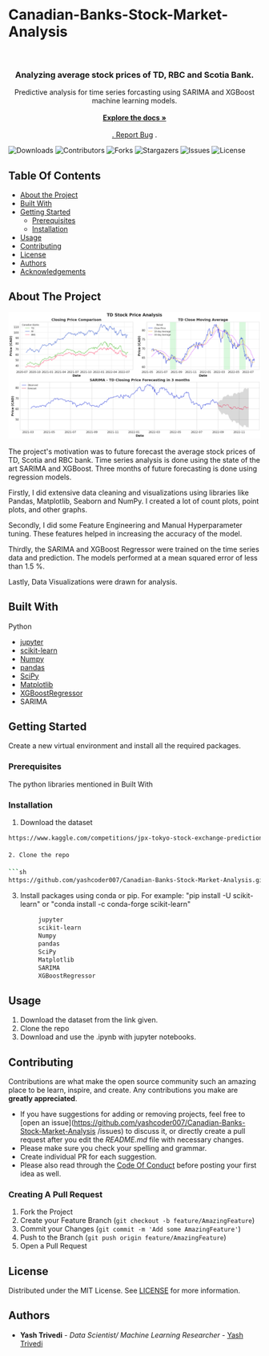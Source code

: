 # Canadian-Banks-Stock-Market-Analysis

<br/>
<p align="center">
  <h3 align="center">Analyzing average stock prices of TD, RBC and Scotia Bank.</h3>

  <p align="center">
   Predictive analysis for time series forcasting using SARIMA and XGBoost machine learning models.
    <br/>
    <br/>
    <a href="https://github.com/yashcoder007/Canadian-Banks-Stock-Market-Analysis"><strong>Explore the docs »</strong></a>
    <br/>
    <br/>
    <a href="https://github.com/yashcoder007/Canadian-Banks-Stock-Market-Analysis

">View Demo</a>
    .
    <a href="https://github.com/yashcoder007/Canadian-Banks-Stock-Market-Analysis/issues"> Report Bug</a>
    .
  </p>
</p>

![Downloads](https://img.shields.io/github/downloads/yashcoder007/Canadian-Banks-Stock-Market-Analysis/total) ![Contributors](https://img.shields.io/github/contributors/yashcoder007/Canadian-Banks-Stock-Market-Analysis?color=dark-green) ![Forks](https://img.shields.io/github/forks/yashcoder007/Canadian-Banks-Stock-Market-Analysis?style=social) ![Stargazers](https://img.shields.io/github/stars/yashcoder007/Canadian-Banks-Stock-Market-Analysis?style=social) ![Issues](https://img.shields.io/github/issues/yashcoder007/Canadian-Banks-Stock-Market-Analysis) ![License](https://img.shields.io/github/license/yashcoder007/Canadian-Banks-Stock-Market-Analysis) 

## Table Of Contents

* [About the Project](#about-the-project)
* [Built With](#built-with)
* [Getting Started](#getting-started)
  * [Prerequisites](#prerequisites)
  * [Installation](#installation)
* [Usage](#usage)
* [Contributing](#contributing)
* [License](#license)
* [Authors](#authors)
* [Acknowledgements](#acknowledgements)

## About The Project

![Screen Shot](T.png)


The project's motivation was to future forecast the average stock prices of TD, Scotia and RBC bank. Time series analysis is done using the state of the art SARIMA and XGBoost. Three months of future forecasting is done using regression models. 

Firstly, I did extensive data cleaning and visualizations using libraries like Pandas, Matplotlib, Seaborn and NumPy. I created a lot of count plots, point plots, and other graphs.

Secondly, I did some Feature Engineering and Manual Hyperparameter tuning. These features helped in increasing the accuracy of the model.

Thirdly, the SARIMA and XGBoost Regressor were trained on the time series data and prediction. The models performed at a mean squared error of less than 1.5 %.

Lastly, Data Visualizations were drawn for analysis.





## Built With

Python

* [jupyter ](https://jupyter.org/)
* [scikit-learn](https://scikit-learn.org/stable/)
* [Numpy](https://numpy.org/)
* [pandas](https://pandas.pydata.org/)
* [SciPy](https://scipy.org/)
* [Matplotlib](https://matplotlib.org/)
* [XGBoostRegressor](https://xgboost.readthedocs.io/en/stable/parameter.html)
* SARIMA



## Getting Started

Create a new virtual environment and install all the required packages.

### Prerequisites

The python libraries mentioned in Built With

### Installation

1. Download the dataset
```sh
https://www.kaggle.com/competitions/jpx-tokyo-stock-exchange-prediction```

2. Clone the repo

```sh
https://github.com/yashcoder007/Canadian-Banks-Stock-Market-Analysis.git
```
3. Install packages using  conda or pip.
For example:  "pip install -U scikit-learn" or "conda install -c conda-forge scikit-learn"

            jupyter
            scikit-learn
            Numpy
            pandas
            SciPy
            Matplotlib
            SARIMA
            XGBoostRegressor

## Usage

1. Download the dataset from the link given.
2. Clone the repo
3. Download and use the .ipynb with jupyter notebooks.



## Contributing

Contributions are what make the open source community such an amazing place to be learn, inspire, and create. Any contributions you make are **greatly appreciated**.
* If you have suggestions for adding or removing projects, feel free to [open an issue](https://github.com/yashcoder007/Canadian-Banks-Stock-Market-Analysis
/issues) to discuss it, or directly create a pull request after you edit the *README.md* file with necessary changes.
* Please make sure you check your spelling and grammar.
* Create individual PR for each suggestion.
* Please also read through the [Code Of Conduct](https://github.com/yashcoder007/Canadian-Banks-Stock-Market-Analysis.git/blob/main/CODE_OF_CONDUCT.md) before posting your first idea as well.

### Creating A Pull Request

1. Fork the Project
2. Create your Feature Branch (`git checkout -b feature/AmazingFeature`)
3. Commit your Changes (`git commit -m 'Add some AmazingFeature'`)
4. Push to the Branch (`git push origin feature/AmazingFeature`)
5. Open a Pull Request

## License

Distributed under the MIT License. See [LICENSE](https://github.com/yashcoder007/Canadian-Banks-Stock-Market-Analysis.git/blob/main/LICENSE.md) for more information.

## Authors

* **Yash Trivedi** - *Data Scientist/ Machine Learning Researcher* - [Yash Trivedi](https://github.com/yashcoder007)
